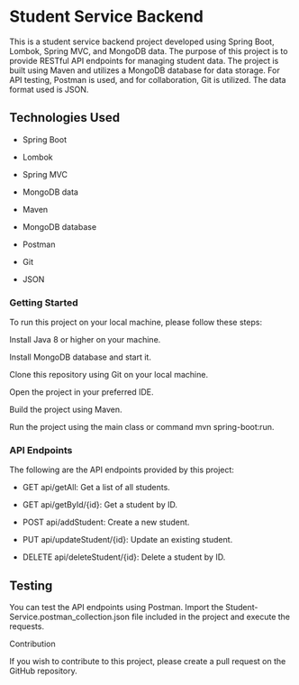 # Student Service Backend

This is a student service backend project developed using Spring Boot, Lombok, Spring MVC, and MongoDB data. The purpose of this project is to provide RESTful API endpoints for managing student data. The project is built using Maven and utilizes a MongoDB database for data storage. For API testing, Postman is used, and for collaboration, Git is utilized. The data format used is JSON.

## Technologies Used

- Spring Boot

- Lombok

- Spring MVC

- MongoDB data

- Maven

- MongoDB database

- Postman

- Git

- JSON

### Getting Started

To run this project on your local machine, please follow these steps:

Install Java 8 or higher on your machine.

Install MongoDB database and start it.

Clone this repository using Git on your local machine.

Open the project in your preferred IDE.

Build the project using Maven.

Run the project using the main class or command mvn spring-boot:run.

### API Endpoints

The following are the API endpoints provided by this project:

- GET api/getAll: Get a list of all students.

- GET api/getById/{id}: Get a student by ID.

- POST api/addStudent: Create a new student.

- PUT api/updateStudent/{id}: Update an existing student.

- DELETE api/deleteStudent/{id}: Delete a student by ID.

## Testing

You can test the API endpoints using Postman. Import the Student-Service.postman_collection.json file included in the project and execute the requests.

Contribution

If you wish to contribute to this project, please create a pull request on the GitHub repository.
